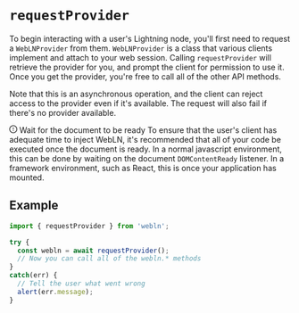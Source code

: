 # `requestProvider`

To begin interacting with a user's Lightning node, you'll first need to request a `WebLNProvider` from them. `WebLNProvider` is a class that various clients implement and attach to your web session. Calling `requestProvider` will retrieve the provider for you, and prompt the client for permission to use it. Once you get the provider, you're free to call all of the other API methods.

Note that this is an asynchronous operation, and the client can reject access to the provider even if it's available. The request will also fail if there's no provider available.

<div data-show="true" class="ant-alert ant-alert-warning ant-alert-with-description">
  <i aria-label="icon: exclamation-circle" class="anticon anticon-exclamation-circle ant-alert-icon">
    <svg viewBox="64 64 896 896" data-icon="exclamation-circle" width="1em" height="1em" fill="currentColor" aria-hidden="true">
      <path d="M512 64C264.6 64 64 264.6 64 512s200.6 448 448 448 448-200.6 448-448S759.4 64 512 64zm0 820c-205.4 0-372-166.6-372-372s166.6-372 372-372 372 166.6 372 372-166.6 372-372 372z"></path>
      <path d="M464 688a48 48 0 1 0 96 0 48 48 0 1 0-96 0zm24-112h48c4.4 0 8-3.6 8-8V296c0-4.4-3.6-8-8-8h-48c-4.4 0-8 3.6-8 8v272c0 4.4 3.6 8 8 8z"></path>
    </svg>
  </i>
  <span class="ant-alert-message">Wait for the document to be ready</span>
  <span class="ant-alert-description">
    To ensure that the user's client has adequate time to inject WebLN, it's recommended that all of your code be executed once the document is ready. In a normal javascript environment, this can be done by waiting on the document <code>DOMContentReady</code> listener. In a framework environment, such as React, this is once your application has mounted.
  </span>
</div>

## Example

```ts
import { requestProvider } from 'webln';

try {
  const webln = await requestProvider();
  // Now you can call all of the webln.* methods
}
catch(err) {
  // Tell the user what went wrong
  alert(err.message);
}
```